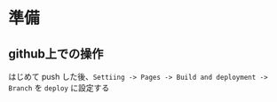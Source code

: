 # 準備
## github上での操作
はじめて push した後、`Settiing -> Pages -> Build and deployment -> Branch` を `deploy` に設定する

